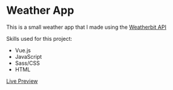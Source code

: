 # Weather App

This is a small weather app that I made using the <a href="https://www.weatherbit.io/api">Weatherbit API</a>

Skills used for this project:

- Vue.js<br>
- JavaScript<br>
- Sass/CSS<br>
- HTML<br>

<a href="https://rickylobo626.github.io/weather-app/">Live Preview</a>
